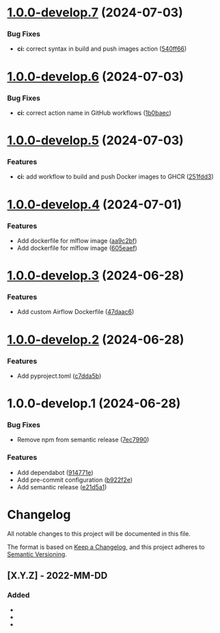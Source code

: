 # [1.0.0-develop.7](https://github.com/drewm-jpl/mlopster/compare/v1.0.0-develop.6...v1.0.0-develop.7) (2024-07-03)


### Bug Fixes

* **ci:** correct syntax in build and push images action ([540ff66](https://github.com/drewm-jpl/mlopster/commit/540ff662f516f3c721338e9bbe128af09c216252))

# [1.0.0-develop.6](https://github.com/drewm-jpl/mlopster/compare/v1.0.0-develop.5...v1.0.0-develop.6) (2024-07-03)


### Bug Fixes

* **ci:** correct action name in GitHub workflows ([1b0baec](https://github.com/drewm-jpl/mlopster/commit/1b0baec57be0342b8ff3e50ca1fd7d66a13ba16d))

# [1.0.0-develop.5](https://github.com/drewm-jpl/mlopster/compare/v1.0.0-develop.4...v1.0.0-develop.5) (2024-07-03)


### Features

* **ci:** add workflow to build and push Docker images to GHCR ([251fdd3](https://github.com/drewm-jpl/mlopster/commit/251fdd3ef7a7b655039ee60cdfd2c6ff1b1a306e))

# [1.0.0-develop.4](https://github.com/drewm-jpl/mlopster/compare/v1.0.0-develop.3...v1.0.0-develop.4) (2024-07-01)


### Features

* Add dockerfile for mlflow image ([aa9c2bf](https://github.com/drewm-jpl/mlopster/commit/aa9c2bfccd46f5a803ccce5d3cc4ec61dc3e30c4))
* Add dockerfile for mlflow image ([605eaef](https://github.com/drewm-jpl/mlopster/commit/605eaef7e4a48b0ae95b3674faca6db4f9768f2c))

# [1.0.0-develop.3](https://github.com/drewm-jpl/mlopster/compare/v1.0.0-develop.2...v1.0.0-develop.3) (2024-06-28)


### Features

* Add custom Airflow Dockerfile ([47daac6](https://github.com/drewm-jpl/mlopster/commit/47daac69a801fb363c2e482b57ddb5da1af57fac))

# [1.0.0-develop.2](https://github.com/drewm-jpl/mlopster/compare/v1.0.0-develop.1...v1.0.0-develop.2) (2024-06-28)


### Features

* Add pyproject.toml ([c7dda5b](https://github.com/drewm-jpl/mlopster/commit/c7dda5bcc151394a5cefa4a94bc4b987b731dac4))

# 1.0.0-develop.1 (2024-06-28)


### Bug Fixes

* Remove npm from semantic release ([7ec7990](https://github.com/drewm-jpl/mlopster/commit/7ec7990fdb5597afb3b6fa245a17a16c8018cecb))


### Features

* Add dependabot ([914771e](https://github.com/drewm-jpl/mlopster/commit/914771e1369d1a351d98ebfd5981471a34875920))
* Add pre-commit configuration ([b922f2e](https://github.com/drewm-jpl/mlopster/commit/b922f2e3e145d92c5513606b7035f1e47745e5f5))
* Add semantic release ([e21d5a1](https://github.com/drewm-jpl/mlopster/commit/e21d5a1477e681f1d4973f5d16cba2f20b48afc1))

# Changelog

All notable changes to this project will be documented in this file.

The format is based on [Keep a Changelog](https://keepachangelog.com/en/1.0.0/),
and this project adheres to [Semantic Versioning](https://semver.org/spec/v2.0.0.html).

## [X.Y.Z] - 2022-MM-DD

### Added

-
-
-
